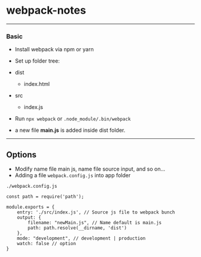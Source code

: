 # webpack-notes

---
### Basic
- Install webpack via npm or yarn
- Set up folder tree:
- dist
    - index.html
    
- src
    - index.js
    
- Run ``npx webpack`` or ``.node_module/.bin/webpack`` 
- a new file **main.js** is added inside dist folder.
---
## Options

- Modify name file main js, name file source input, and so on...
- Adding a file ``webpack.config.js`` into app folder
```
./webpack.config.js

const path = require('path');

module.exports = {
    entry: './src/index.js', // Source js file to webpack bunch
    output: {
        filename: "newMain.js", // Name default is main.js
        path: path.resolve(__dirname, 'dist')
    },
    mode: "development", // development | production
    watch: false // option
}
```

